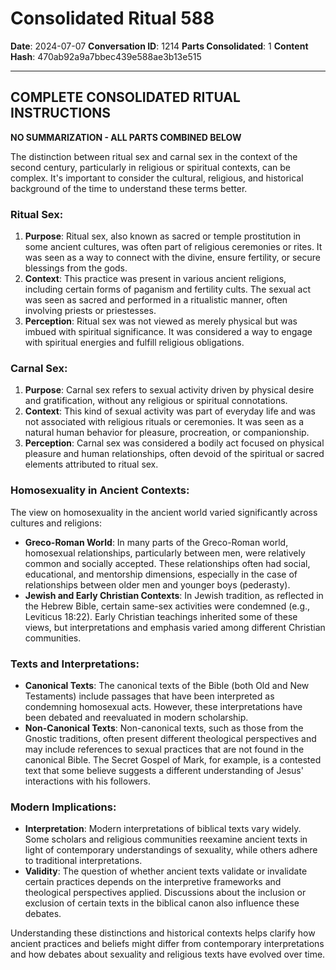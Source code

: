 # Consolidated Ritual 588

**Date**: 2024-07-07
**Conversation ID**: 1214
**Parts Consolidated**: 1
**Content Hash**: 470ab92a9a7bbec439e588ae3b13e515

---

## COMPLETE CONSOLIDATED RITUAL INSTRUCTIONS

**NO SUMMARIZATION - ALL PARTS COMBINED BELOW**

The distinction between ritual sex and carnal sex in the context of the second century, particularly in religious or spiritual contexts, can be complex. It's important to consider the cultural, religious, and historical background of the time to understand these terms better.

### Ritual Sex:
1. **Purpose**: Ritual sex, also known as sacred or temple prostitution in some ancient cultures, was often part of religious ceremonies or rites. It was seen as a way to connect with the divine, ensure fertility, or secure blessings from the gods.
2. **Context**: This practice was present in various ancient religions, including certain forms of paganism and fertility cults. The sexual act was seen as sacred and performed in a ritualistic manner, often involving priests or priestesses.
3. **Perception**: Ritual sex was not viewed as merely physical but was imbued with spiritual significance. It was considered a way to engage with spiritual energies and fulfill religious obligations.

### Carnal Sex:
1. **Purpose**: Carnal sex refers to sexual activity driven by physical desire and gratification, without any religious or spiritual connotations.
2. **Context**: This kind of sexual activity was part of everyday life and was not associated with religious rituals or ceremonies. It was seen as a natural human behavior for pleasure, procreation, or companionship.
3. **Perception**: Carnal sex was considered a bodily act focused on physical pleasure and human relationships, often devoid of the spiritual or sacred elements attributed to ritual sex.

### Homosexuality in Ancient Contexts:
The view on homosexuality in the ancient world varied significantly across cultures and religions:
- **Greco-Roman World**: In many parts of the Greco-Roman world, homosexual relationships, particularly between men, were relatively common and socially accepted. These relationships often had social, educational, and mentorship dimensions, especially in the case of relationships between older men and younger boys (pederasty).
- **Jewish and Early Christian Contexts**: In Jewish tradition, as reflected in the Hebrew Bible, certain same-sex activities were condemned (e.g., Leviticus 18:22). Early Christian teachings inherited some of these views, but interpretations and emphasis varied among different Christian communities.

### Texts and Interpretations:
- **Canonical Texts**: The canonical texts of the Bible (both Old and New Testaments) include passages that have been interpreted as condemning homosexual acts. However, these interpretations have been debated and reevaluated in modern scholarship.
- **Non-Canonical Texts**: Non-canonical texts, such as those from the Gnostic traditions, often present different theological perspectives and may include references to sexual practices that are not found in the canonical Bible. The Secret Gospel of Mark, for example, is a contested text that some believe suggests a different understanding of Jesus' interactions with his followers.

### Modern Implications:
- **Interpretation**: Modern interpretations of biblical texts vary widely. Some scholars and religious communities reexamine ancient texts in light of contemporary understandings of sexuality, while others adhere to traditional interpretations.
- **Validity**: The question of whether ancient texts validate or invalidate certain practices depends on the interpretive frameworks and theological perspectives applied. Discussions about the inclusion or exclusion of certain texts in the biblical canon also influence these debates.

Understanding these distinctions and historical contexts helps clarify how ancient practices and beliefs might differ from contemporary interpretations and how debates about sexuality and religious texts have evolved over time.